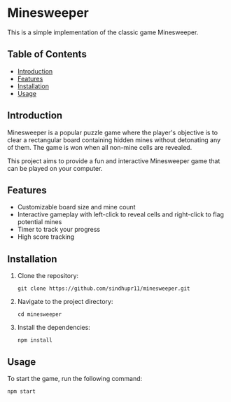 # Minesweeper

This is a simple implementation of the classic game Minesweeper.

## Table of Contents
- [Introduction](#introduction)
- [Features](#features)
- [Installation](#installation)
- [Usage](#usage)

## Introduction

Minesweeper is a popular puzzle game where the player's objective is to clear a rectangular board containing hidden mines without detonating any of them. The game is won when all non-mine cells are revealed.

This project aims to provide a fun and interactive Minesweeper game that can be played on your computer.

## Features

- Customizable board size and mine count
- Interactive gameplay with left-click to reveal cells and right-click to flag potential mines
- Timer to track your progress
- High score tracking

## Installation

1. Clone the repository:

    ```shell
    git clone https://github.com/sindhupr11/minesweeper.git
    ```

2. Navigate to the project directory:

    ```shell
    cd minesweeper
    ```

3. Install the dependencies:

    ```shell
    npm install
    ```

## Usage

To start the game, run the following command: 

```shell
npm start
```
